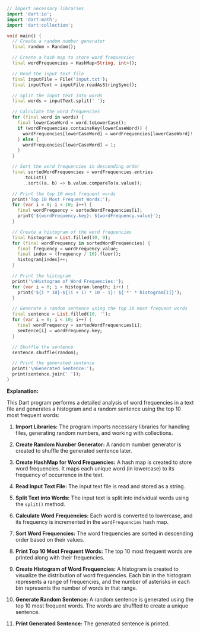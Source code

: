 ```dart
// Import necessary libraries
import 'dart:io';
import 'dart:math';
import 'dart:collection';

void main() {
  // Create a random number generator
  final random = Random();

  // Create a hash map to store word frequencies
  final wordFrequencies = HashMap<String, int>();

  // Read the input text file
  final inputFile = File('input.txt');
  final inputText = inputFile.readAsStringSync();

  // Split the input text into words
  final words = inputText.split(' ');

  // Calculate the word frequencies
  for (final word in words) {
    final lowerCaseWord = word.toLowerCase();
    if (wordFrequencies.containsKey(lowerCaseWord)) {
      wordFrequencies[lowerCaseWord] = wordFrequencies[lowerCaseWord]! + 1;
    } else {
      wordFrequencies[lowerCaseWord] = 1;
    }
  }

  // Sort the word frequencies in descending order
  final sortedWordFrequencies = wordFrequencies.entries
      .toList()
      ..sort((a, b) => b.value.compareTo(a.value));

  // Print the top 10 most frequent words
  print('Top 10 Most Frequent Words:');
  for (var i = 0; i < 10; i++) {
    final wordFrequency = sortedWordFrequencies[i];
    print('${wordFrequency.key}: ${wordFrequency.value}');
  }

  // Create a histogram of the word frequencies
  final histogram = List.filled(10, 0);
  for (final wordFrequency in sortedWordFrequencies) {
    final frequency = wordFrequency.value;
    final index = (frequency / 10).floor();
    histogram[index]++;
  }

  // Print the histogram
  print('\nHistogram of Word Frequencies:');
  for (var i = 0; i < histogram.length; i++) {
    print('${i * 10}-${(i + 1) * 10 - 1}: ${'*' * histogram[i]}');
  }

  // Generate a random sentence using the top 10 most frequent words
  final sentence = List.filled(10, '');
  for (var i = 0; i < 10; i++) {
    final wordFrequency = sortedWordFrequencies[i];
    sentence[i] = wordFrequency.key;
  }

  // Shuffle the sentence
  sentence.shuffle(random);

  // Print the generated sentence
  print('\nGenerated Sentence:');
  print(sentence.join(' '));
}
```

**Explanation:**

This Dart program performs a detailed analysis of word frequencies in a text file and generates a histogram and a random sentence using the top 10 most frequent words:

1. **Import Libraries:** The program imports necessary libraries for handling files, generating random numbers, and working with collections.

2. **Create Random Number Generator:** A random number generator is created to shuffle the generated sentence later.

3. **Create HashMap for Word Frequencies:** A hash map is created to store word frequencies. It maps each unique word (in lowercase) to its frequency of occurrence in the text.

4. **Read Input Text File:** The input text file is read and stored as a string.

5. **Split Text into Words:** The input text is split into individual words using the `split()` method.

6. **Calculate Word Frequencies:** Each word is converted to lowercase, and its frequency is incremented in the `wordFrequencies` hash map.

7. **Sort Word Frequencies:** The word frequencies are sorted in descending order based on their values.

8. **Print Top 10 Most Frequent Words:** The top 10 most frequent words are printed along with their frequencies.

9. **Create Histogram of Word Frequencies:** A histogram is created to visualize the distribution of word frequencies. Each bin in the histogram represents a range of frequencies, and the number of asterisks in each bin represents the number of words in that range.

10. **Generate Random Sentence:** A random sentence is generated using the top 10 most frequent words. The words are shuffled to create a unique sentence.

11. **Print Generated Sentence:** The generated sentence is printed.
